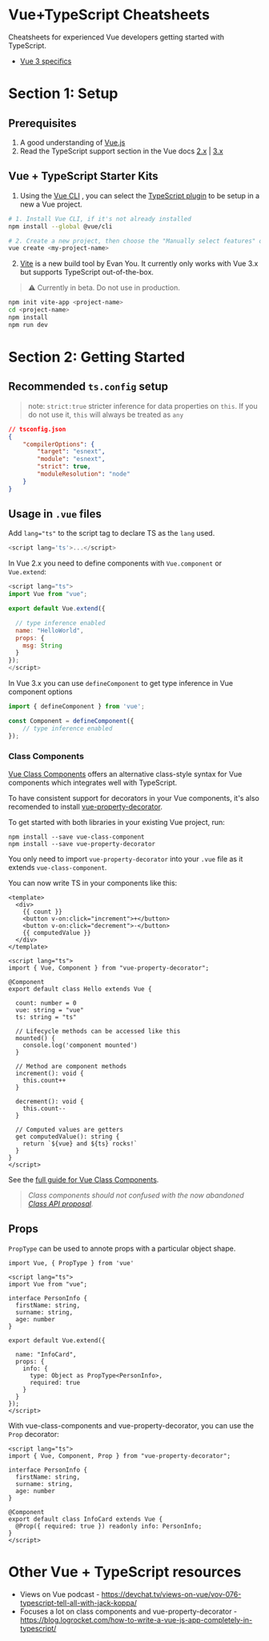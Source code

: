# Vue+TypeScript Cheatsheets

Cheatsheets for experienced Vue developers getting started with TypeScript.

-   [Vue 3 specifics](vue-3.md)

# Section 1: Setup

## Prerequisites

1. A good understanding of [Vue.js](https://vuejs.org/)
2. Read the TypeScript support section in the Vue docs [2.x](https://vuejs.org/v2/guide/typescript.html) | [3.x](https://v3.vuejs.org/guide/typescript-support.html#typescript-support)

## Vue + TypeScript Starter Kits

1. Using the [Vue CLI](https://vuejs.org/v2/guide/installation.html#CLI) , you can select the [TypeScript plugin](https://github.com/vuejs/vue-cli/tree/dev/packages/%40vue/cli-plugin-typescript) to be setup in a new a Vue project.

```bash
# 1. Install Vue CLI, if it's not already installed
npm install --global @vue/cli

# 2. Create a new project, then choose the "Manually select features" option
vue create <my-project-name>
```

2. [Vite](https://github.com/vitejs/vite) is a new build tool by Evan You. It currently only works with Vue 3.x but supports TypeScript out-of-the-box.

> ⚠ Currently in beta. Do not use in production.

```bash
npm init vite-app <project-name>
cd <project-name>
npm install
npm run dev
```

# Section 2: Getting Started

## Recommended `ts.config` setup

> note: `strict:true` stricter inference for data properties on `this`. If you do not use it, `this` will always be treated as `any`

```json
// tsconfig.json
{
    "compilerOptions": {
        "target": "esnext",
        "module": "esnext",
        "strict": true,
        "moduleResolution": "node"
    }
}
```

## Usage in `.vue` files

Add `lang="ts"` to the script tag to declare TS as the `lang` used.

```js
<script lang='ts'>...</script>
```

In Vue 2.x you need to define components with `Vue.component` or `Vue.extend`:

```js
<script lang="ts">
import Vue from "vue";

export default Vue.extend({

  // type inference enabled
  name: "HelloWorld",
  props: {
    msg: String
  }
});
</script>
```

In Vue 3.x you can use `defineComponent` to get type inference in Vue component options

```js
import { defineComponent } from 'vue';

const Component = defineComponent({
    // type inference enabled
});
```

### Class Components
[Vue Class Components](https://class-component.vuejs.org/) offers an alternative class-style syntax for Vue components which integrates well with TypeScript.

To have consistent support for decorators in your Vue components, it's also recomended to install [vue-property-decorator](https://github.com/kaorun343/vue-property-decorator).


To get started with both libraries in your existing Vue project, run: 
```
npm install --save vue-class-component
npm install --save vue-property-decorator
```

You only need to import `vue-property-decorator` into your `.vue` file as it extends `vue-class-component`. 

You can now write TS in your components like this:

```vue
<template>
  <div>
    {{ count }}
    <button v-on:click="increment">+</button>
    <button v-on:click="decrement">-</button>
    {{ computedValue }}
  </div>
</template>

<script lang="ts">
import { Vue, Component } from "vue-property-decorator";

@Component
export default class Hello extends Vue {

  count: number = 0
  vue: string = "vue"
  ts: string = "ts"

  // Lifecycle methods can be accessed like this
  mounted() {
    console.log('component mounted')
  }

  // Method are component methods
  increment(): void {
    this.count++
  }

  decrement(): void {
    this.count--
  }

  // Computed values are getters
  get computedValue(): string {
    return `${vue} and ${ts} rocks!`
  }
}
</script>
```
See the [full guide for Vue Class Components](https://class-component.vuejs.org/guide/class-component.html#data).

> _Class components should not confused with the now abandoned [Class API proposal](https://github.com/vuejs/rfcs/pull/17#issuecomment-494242121)._

## Props

`PropType` can be used to annote props with a particular object shape.

```vue
import Vue, { PropType } from 'vue'

<script lang="ts">
import Vue from "vue";

interface PersonInfo { 
  firstName: string,
  surname: string,
  age: number
}

export default Vue.extend({
  
  name: "InfoCard",
  props: {
    info: {
      type: Object as PropType<PersonInfo>,
      required: true
    }
  }
});
</script>

```

With vue-class-components and vue-property-decorator, you can use the `Prop` decorator:

```vue
<script lang="ts">
import { Vue, Component, Prop } from "vue-property-decorator";

interface PersonInfo { 
  firstName: string,
  surname: string,
  age: number
}

@Component
export default class InfoCard extends Vue {
  @Prop({ required: true }) readonly info: PersonInfo;
}
</script>

```

# Other Vue + TypeScript resources
- Views on Vue podcast - https://devchat.tv/views-on-vue/vov-076-typescript-tell-all-with-jack-koppa/
- Focuses a lot on class components and vue-property-decorator - https://blog.logrocket.com/how-to-write-a-vue-js-app-completely-in-typescript/
